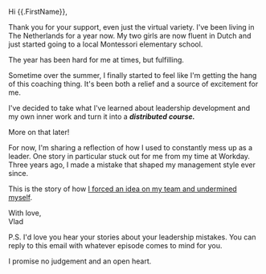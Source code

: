 Hi {{.FirstName}},

Thank you for your support, even just the virtual variety. I've been living in The Netherlands for a year now. My two girls are now fluent in Dutch and just started going to a local Montessori elementary school.

The year has been hard for me at times, but fulfilling. 

Sometime over the summer, I finally started to feel like I'm getting the hang of this coaching thing. It's been both a relief and a source of excitement for me.

I've decided to take what I've learned about leadership development and my own inner work and turn it into a _**distributed course.**_

More on that later!

For now, I'm sharing a reflection of how I used to constantly mess up as a leader. One story in particular stuck out for me from my time at Workday. Three years ago, I made a mistake that shaped my management style ever since.

This is the story of how [I forced an idea on my team and undermined myself](https://softsideoftech.com/undermining-myself).

With love,  
Vlad

P.S. I'd love you hear your stories about your leadership mistakes. You can reply to this email with whatever episode comes to mind for you. 

I promise no judgement and an open heart.  